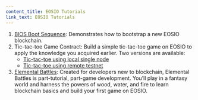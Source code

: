 ```yaml
---
content_title: EOSIO Tutorials
link_text: EOSIO Tutorials
---
```


1. [BIOS Boot Sequence](10_bios-boot-sequence.md): Demonstrates how to bootstrap a new EOSIO blockchain.
2. Tic-tac-toe Game Contract: Build a simple tic-tac-toe game on EOSIO to apply the knowledge you acquired earlier. Two versions are available:
   - [Tic-tac-toe using local single node](20_tic-tac-toe-game-smart-contract-single-node.md)
   - [Tic-tac-toe using remote testnet](21_tic-tac-toe-game-smart-contract-Testnet.md)
3. [Elemental Battles](https://battles.eos.io?utm_source=devportal): Created for developers new to blockchain, Elemental Battles is part-tutorial, part-game development. You’ll play in a fantasy world and harness the powers of wood, water, and fire to learn blockchain basics and build your first game on EOSIO.
